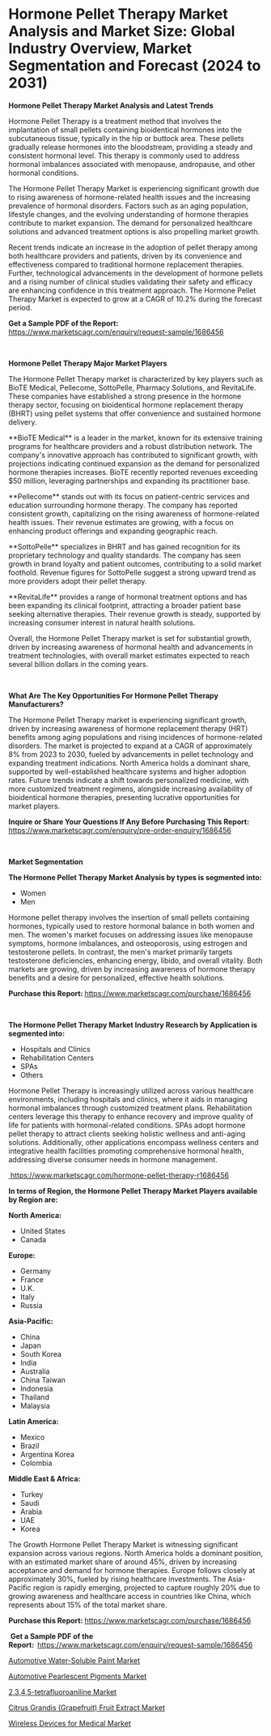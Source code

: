 <p><h1>Hormone Pellet Therapy Market Analysis and Market Size: Global Industry Overview, Market Segmentation and Forecast (2024 to 2031)</h1></p><p><strong>Hormone Pellet Therapy Market Analysis and Latest Trends</strong></p>
<p><p>Hormone Pellet Therapy is a treatment method that involves the implantation of small pellets containing bioidentical hormones into the subcutaneous tissue, typically in the hip or buttock area. These pellets gradually release hormones into the bloodstream, providing a steady and consistent hormonal level. This therapy is commonly used to address hormonal imbalances associated with menopause, andropause, and other hormonal conditions.</p><p>The Hormone Pellet Therapy Market is experiencing significant growth due to rising awareness of hormone-related health issues and the increasing prevalence of hormonal disorders. Factors such as an aging population, lifestyle changes, and the evolving understanding of hormone therapies contribute to market expansion. The demand for personalized healthcare solutions and advanced treatment options is also propelling market growth. </p><p>Recent trends indicate an increase in the adoption of pellet therapy among both healthcare providers and patients, driven by its convenience and effectiveness compared to traditional hormone replacement therapies. Further, technological advancements in the development of hormone pellets and a rising number of clinical studies validating their safety and efficacy are enhancing confidence in this treatment approach. The Hormone Pellet Therapy Market is expected to grow at a CAGR of 10.2% during the forecast period.</p></p>
<p><strong>Get a Sample PDF of the Report:&nbsp;</strong> <a href="https://www.marketscagr.com/enquiry/request-sample/1686456?utm_campaign=1727&utm_medium=2&utm_source=Github&utm_content=ia&utm_term=16102024&utm_id=hormone-pellet-therapy">https://www.marketscagr.com/enquiry/request-sample/1686456</a></p>
<p>&nbsp;</p>
<p><strong>Hormone Pellet Therapy Major Market Players</strong></p>
<p><p>The Hormone Pellet Therapy market is characterized by key players such as BioTE Medical, Pellecome, SottoPelle, Pharmacy Solutions, and RevitaLife. These companies have established a strong presence in the hormone therapy sector, focusing on bioidentical hormone replacement therapy (BHRT) using pellet systems that offer convenience and sustained hormone delivery.</p><p>**BioTE Medical** is a leader in the market, known for its extensive training programs for healthcare providers and a robust distribution network. The company's innovative approach has contributed to significant growth, with projections indicating continued expansion as the demand for personalized hormone therapies increases. BioTE recently reported revenues exceeding $50 million, leveraging partnerships and expanding its practitioner base.</p><p>**Pellecome** stands out with its focus on patient-centric services and education surrounding hormone therapy. The company has reported consistent growth, capitalizing on the rising awareness of hormone-related health issues. Their revenue estimates are growing, with a focus on enhancing product offerings and expanding geographic reach.</p><p>**SottoPelle** specializes in BHRT and has gained recognition for its proprietary technology and quality standards. The company has seen growth in brand loyalty and patient outcomes, contributing to a solid market foothold. Revenue figures for SottoPelle suggest a strong upward trend as more providers adopt their pellet therapy.</p><p>**RevitaLife** provides a range of hormonal treatment options and has been expanding its clinical footprint, attracting a broader patient base seeking alternative therapies. Their revenue growth is steady, supported by increasing consumer interest in natural health solutions.</p><p>Overall, the Hormone Pellet Therapy market is set for substantial growth, driven by increasing awareness of hormonal health and advancements in treatment technologies, with overall market estimates expected to reach several billion dollars in the coming years.</p></p>
<p>&nbsp;</p>
<p><strong>What Are The Key Opportunities For Hormone Pellet Therapy Manufacturers?</strong></p>
<p><p>The Hormone Pellet Therapy market is experiencing significant growth, driven by increasing awareness of hormone replacement therapy (HRT) benefits among aging populations and rising incidences of hormone-related disorders. The market is projected to expand at a CAGR of approximately 8% from 2023 to 2030, fueled by advancements in pellet technology and expanding treatment indications. North America holds a dominant share, supported by well-established healthcare systems and higher adoption rates. Future trends indicate a shift towards personalized medicine, with more customized treatment regimens, alongside increasing availability of bioidentical hormone therapies, presenting lucrative opportunities for market players.</p></p>
<p><strong>Inquire or Share Your Questions If Any Before Purchasing This Report:</strong> <a href="https://www.marketscagr.com/enquiry/pre-order-enquiry/1686456?utm_campaign=1727&utm_medium=2&utm_source=Github&utm_content=ia&utm_term=16102024&utm_id=hormone-pellet-therapy">https://www.marketscagr.com/enquiry/pre-order-enquiry/1686456</a></p>
<p>&nbsp;</p>
<p><strong>Market Segmentation</strong></p>
<p><strong>The Hormone Pellet Therapy Market Analysis by types is segmented into:</strong></p>
<p><ul><li>Women</li><li>Men</li></ul></p>
<p><p>Hormone pellet therapy involves the insertion of small pellets containing hormones, typically used to restore hormonal balance in both women and men. The women's market focuses on addressing issues like menopause symptoms, hormone imbalances, and osteoporosis, using estrogen and testosterone pellets. In contrast, the men's market primarily targets testosterone deficiencies, enhancing energy, libido, and overall vitality. Both markets are growing, driven by increasing awareness of hormone therapy benefits and a desire for personalized, effective health solutions.</p></p>
<p><strong>Purchase this Report:&nbsp;</strong><a href="https://www.marketscagr.com/purchase/1686456?utm_campaign=1727&utm_medium=2&utm_source=Github&utm_content=ia&utm_term=16102024&utm_id=hormone-pellet-therapy">https://www.marketscagr.com/purchase/1686456</a></p>
<p>&nbsp;</p>
<p><strong>The Hormone Pellet Therapy Market Industry Research by Application is segmented into:</strong></p>
<p><ul><li>Hospitals and Clinics</li><li>Rehabilitation Centers</li><li>SPAs</li><li>Others</li></ul></p>
<p><p>Hormone Pellet Therapy is increasingly utilized across various healthcare environments, including hospitals and clinics, where it aids in managing hormonal imbalances through customized treatment plans. Rehabilitation centers leverage this therapy to enhance recovery and improve quality of life for patients with hormonal-related conditions. SPAs adopt hormone pellet therapy to attract clients seeking holistic wellness and anti-aging solutions. Additionally, other applications encompass wellness centers and integrative health facilities promoting comprehensive hormonal health, addressing diverse consumer needs in hormone management.</p></p>
<p><a href="https://www.marketscagr.com/hormone-pellet-therapy-r1686456?utm_campaign=1727&utm_medium=2&utm_source=Github&utm_content=ia&utm_term=16102024&utm_id=hormone-pellet-therapy">&nbsp;https://www.marketscagr.com/hormone-pellet-therapy-r1686456</a></p>
<p><strong>In terms of Region, the Hormone Pellet Therapy Market Players available by Region are:</strong></p>
<p>
    <p> <strong> North America: </strong>
        <ul>
            <li>United States</li>
            <li>Canada</li>
        </ul>
        </p> 
    <p> <strong> Europe: </strong>
        <ul>
            <li>Germany</li>
            <li>France</li>
            <li>U.K.</li>
            <li>Italy</li>
            <li>Russia</li>
        </ul>
        </p> 
    <p> <strong> Asia-Pacific: </strong>
        <ul>
            <li>China</li>
            <li>Japan</li>
            <li>South Korea</li>
            <li>India</li>
            <li>Australia</li>
            <li>China Taiwan</li>
            <li>Indonesia</li>
            <li>Thailand</li>
            <li>Malaysia</li>
        </ul>
        </p> 
    <p> <strong> Latin America: </strong>
        <ul>
            <li>Mexico</li>
            <li>Brazil</li>
            <li>Argentina Korea</li>
            <li>Colombia</li>
        </ul>
        </p> 
    <p> <strong> Middle East & Africa: </strong>
        <ul>
            <li>Turkey</li>
            <li>Saudi</li>
            <li>Arabia</li>
            <li>UAE</li>
            <li>Korea</li>
        </ul>
    </p>
    </p>
<p><p>The Growth Hormone Pellet Therapy Market is witnessing significant expansion across various regions. North America holds a dominant position, with an estimated market share of around 45%, driven by increasing acceptance and demand for hormone therapies. Europe follows closely at approximately 30%, fueled by rising healthcare investments. The Asia-Pacific region is rapidly emerging, projected to capture roughly 20% due to growing awareness and healthcare access in countries like China, which represents about 15% of the total market share.</p></p>
<p><strong>Purchase this Report: </strong><a href="https://www.marketscagr.com/purchase/1686456?utm_campaign=1727&utm_medium=2&utm_source=Github&utm_content=ia&utm_term=16102024&utm_id=hormone-pellet-therapy">https://www.marketscagr.com/purchase/1686456</a></p>
<p>&nbsp;<strong>Get a Sample PDF of the Report:&nbsp;&nbsp;</strong><a href="https://www.marketscagr.com/enquiry/request-sample/1686456?utm_campaign=1727&utm_medium=2&utm_source=Github&utm_content=ia&utm_term=16102024&utm_id=hormone-pellet-therapy">https://www.marketscagr.com/enquiry/request-sample/1686456</a></p>
<p><strong></strong></p>
<p><p><a href="https://www.linkedin.com/pulse/market-leaders-laggards-global-automotive-water-soluble-z6sdc?utm_campaign=1727&utm_medium=2&utm_source=Github&utm_content=ia&utm_term=16102024&utm_id=hormone-pellet-therapy">Automotive Water-Soluble Paint Market</a></p><p><a href="https://www.linkedin.com/pulse/automotive-pearlescent-pigments-market2024-2031-industry-insights-aeftf?trk=public_post_embed_feed-article-content&utm_campaign=1727&utm_medium=2&utm_source=Github&utm_content=ia&utm_term=16102024&utm_id=hormone-pellet-therapy">Automotive Pearlescent Pigments Market</a></p><p><a href="https://www.linkedin.com/pulse/future-trends-global-2345-tetrafluoroaniline-market-insights-scuaf?trk=public_post_embed_feed-article-content&utm_campaign=1727&utm_medium=2&utm_source=Github&utm_content=ia&utm_term=16102024&utm_id=hormone-pellet-therapy">2,3,4,5-tetrafluoroaniline Market</a></p><p><a href="https://www.linkedin.com/pulse/evaluating-global-citrus-grandis-grapefruit-fruit-extract-market-x4kqf?trk=public_post_embed_feed-article-content&utm_campaign=1727&utm_medium=2&utm_source=Github&utm_content=ia&utm_term=16102024&utm_id=hormone-pellet-therapy">Citrus Grandis (Grapefruit) Fruit Extract Market</a></p><p><a href="https://www.linkedin.com/pulse/wireless-devices-medical-market-segmentation-in-depth-analysis-eqddf?trk=public_post_embed_feed-article-content&utm_campaign=1727&utm_medium=2&utm_source=Github&utm_content=ia&utm_term=16102024&utm_id=hormone-pellet-therapy">Wireless Devices for Medical Market</a></p></p>